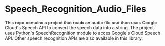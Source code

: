 # Speech_Recognition_Audio_Files
This repo contains a project that reads an audio file and then uses Google Cloud's Speech API to convert the speech data into a string. The project uses Python's SpeechRecognition module to acces Google's Cloud Speech API. Other speech recognition APIs are also available in this library.
